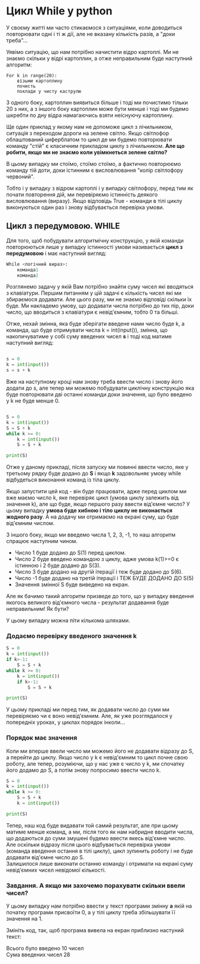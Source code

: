 # Цикл While у python
У своєму житті ми часто стикаємося з ситуаціями, коли доводиться повторювати одні і ті ж дії, але не вказану кількість разів, а "доки треба"...

Уявімо ситуацію, що нам потрібно начистити відро картоплі. Ми не знаємо скільки у відрі картоплин, а отже неправильним буде наступний алгоритм:
```
For k in range(20):
	візьми картоплину
	почисть
	поклади у чисту каструлю
```

З одного боку, картоплин виявиться більше і тоді ми почистимо тільки 20 з них, а з іншого боку картоплин може бути менше і тоді ми будемо шкребти по дну відра намагаючись взяти неіснуючу картоплину.

Ще один приклад у якому нам не допоможе цикл з лічильником, ситуація з переходом дороги на зелене світло. Якщо світлофор облаштований циферблатом то цикл де ми будемо повторювати команду "стій" є класичним прикладом циклу з лічильником. **Але що робити, якщо ми не знаємо коли увімкнеться зелене світло?**

В цьому випадку ми стоїмо, стоїмо стоїмо, а фактично повторюємо команду тій доти, доки істинним є висловлювання "колір світлофору червоний".

Тобто і у випадку з відром картоплі і у випадку світлофору, перед тим як почати повторення дій, ми перевіряємо істинність деякого висловлювання (виразу). Якщо відповідь True - команди в тілі циклу виконуються один раз і знову відбувається перевірка умови.

## Цикл з передумовою. WHILE
Для того, щоб побудувати алгоритмічну конструкцію, у якій команди повторюються лише у випадку істинності умови називається **цикл з передумовою** і має наступний вигляд:
```python
While <логічний вираз>:
	команда1
	команда2
```

Розглянемо задачу у якій Вам потрібно знайти суму чисел які вводяться з клавіатури. Першим питанням у цій задачі є кількість чисел які ми збираємося додавати. Але цього разу, ми не знаємо відповіді скільки їх буде. Ми накладемо умову, що додавати числа потрібно до тих пір, доки число, що вводиться з клавіатури є невід'ємним, тобто 0 та більші.

Отже, нехай змінна, яка буде зберігати введене нами число буде k, а команда, що буде отримувати числа k = int(input()), змінна, що накопичуватиме у собі суму введених чисел **s** і тоді код матиме наступний вигляд:
```python

s = 0
k = int(input())
s = s + k

```
Вже на наступному кроці нам знову треба ввести число і знову його додати до s, але тепер ми можемо побудувати циклічну конструкцію яка буде повторювати дві останні команди доки значення, що було введено у k не буде менше 0.
```python

S = 0
k = int(input())
S = S + k
while k >= 0:
	k = int(input())
	S = S + k	

print(S)
```
Отже у даному прикладі, після запуску ми повинні ввести число, яке у третьому рядку буде додано до **S** і якщо **k** задовольняє умову while відбудеться виконання команд із тіла циклу.

Якщо запустити цей код - він буде працювати, адже перед циклом ми вже маємо число k, яке перевіряє цикл (умова циклу залежить від значення k), але що буде, якщо першого разу ввести від'ємне число? У цьому випадку **умова буде хибною і тіло циклу не виконається жодного разу**. А на додачу ми отримаємо на екрані суму, що буде від'ємним числом.

З іншого боку, якщо ми введемо числа 1, 2, 3, -1, то наш алгоритм спрацює наступним чином.

- Число 1 буде додано до S(1) перед циклом.
- Число 2 буде введено командою з циклу, адже умова k(1)>=0 є істинною і 2 буде додано до S(3). 
- Число 3 буде додано на другій ітерації і теж буде додано до S(6).
- Число -1 буде додано на третій ітерації і ТЕЖ БУДЕ ДОДАНО ДО S(5)
- Значення змінної S буде виведено на екран.

Але як бачимо такий алгоритм призведе до того, що у випадку введення якогось великого від'ємного числа - результат додавання буде неправильним! Як бути?

У цьому випадку можна піти кількома шляхами.
  
### Додаємо перевірку введеного значення k
```python
S = 0
k = int(input())
if k>-1:
    S = S + k
while k >= 0:
    k = int(input())
    if k>-1:
	    S = S + k	

print(S)
```
У цьому прикладі ми перед тим, як додавати число до суми ми перевіряємо чи є воно невід'ємним. Але, як уже розглядалося у попередніх уроках, у циклах порядок інколи...

### Порядок має значення

Коли ми вперше ввели число ми можемо його не додавати відразу до S, а перейти до циклу. Якщо число у k є невід'ємним то цикл почне свою роботу, але тепер, розуміючи, що у нас уже є число у k, ми спочатку його додамо до S, а потім знову попросимо ввести число k.
```python
S = 0
k = int(input())
while k >= 0:
    S = S + k
    k = int(input())

print(S)
```

Тепер, наш код буде видавати той самий результат, але при цьому матиме менше команд, а ми, після того як нам набридне вводити числа, що додаються до суми змушені будемо ввести якесь від'ємне число. Але оскільки відразу після цього відбувається перевірка умови (команда введення остання в тілі циклу), цикл зупинить роботу і не буде додавати від'ємне число до S.   
Залишилося лише виконати останню команду і отримати на екрані суму невід'ємних чисел невідомої кількості.

### Завдання. А якщо ми захочемо порахувати скільки ввели чисел?
У цьому випадку нам потрібно ввести у текст програми змінну **а** якій на початку програми присвоїти 0, а у тілі циклу треба збільшувати її значення на 1.

Змініть код, так, щоб програма вивела на екран приблизно настуний текст:

Всього було введено 10 чисел  
Сума введених чисел 28


